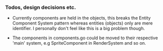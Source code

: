 ### Todos, design decisions etc. ###


* Currently components are held in the objects, this breaks the Entity Component System pattern whereas entities (objects) only are mere identifier.
I personally don't feel like this is a big problem though.

* The components in components.go could be moved to their respective 'main' system, e.g SpriteComponent in RenderSystem and so on.

